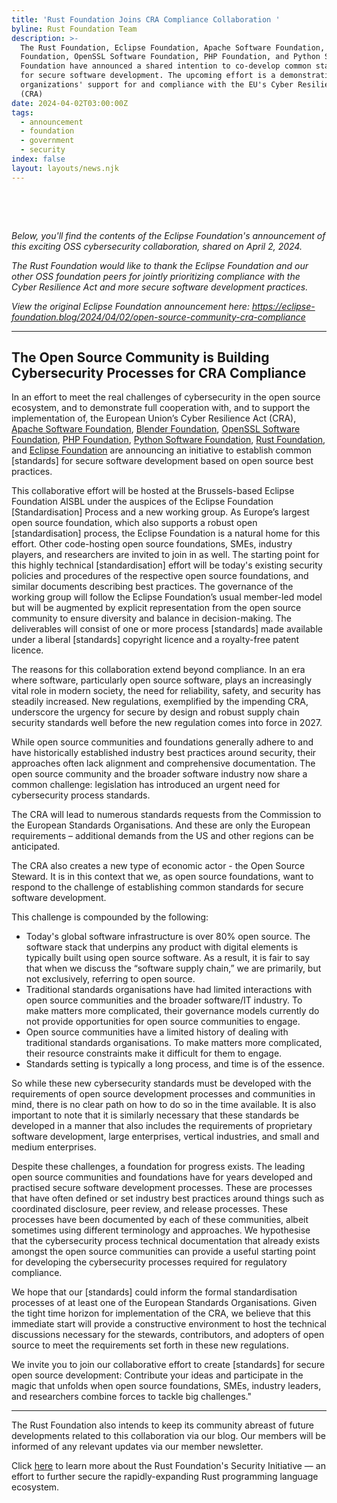 ```yaml
---
title: 'Rust Foundation Joins CRA Compliance Collaboration '
byline: Rust Foundation Team
description: >-
  The Rust Foundation, Eclipse Foundation, Apache Software Foundation, Blender
  Foundation, OpenSSL Software Foundation, PHP Foundation, and Python Software
  Foundation have announced a shared intention to co-develop common standards
  for secure software development. The upcoming effort is a demonstration of the
  organizations' support for and compliance with the EU's Cyber Resilience Act
  (CRA)
date: 2024-04-02T03:00:00Z
tags:
  - announcement
  - foundation
  - government
  - security
index: false
layout: layouts/news.njk
---
```

&nbsp;

&nbsp;

*Below, you'll find the contents of the Eclipse Foundation's announcement of this exciting OSS cybersecurity collaboration, shared on April 2, 2024.*

*The Rust Foundation would like to thank the Eclipse Foundation and our other OSS foundation peers for jointly prioritizing compliance with the Cyber Resilience Act and more secure software development practices.*

*View the original Eclipse Foundation announcement here:* <a href="https://eclipse-foundation.blog/2024/04/02/open-source-community-cra-compliance/" target="_blank" rel="noreferrer noopener"><em>https://eclipse-foundation.blog/2024/04/02/open-source-community-cra-compliance</em></a>

---

## **The Open Source Community is Building Cybersecurity Processes for CRA Compliance**

In an effort to meet the real challenges of cybersecurity in the open source ecosystem, and to demonstrate full cooperation with, and to support the implementation of, the European Union’s Cyber Resilience Act (CRA), <a href="https://www.apache.org/" target="_blank" rel="noreferrer noopener">Apache Software Foundation</a>, <a href="https://www.blender.org/about/foundation/" target="_blank" rel="noreferrer noopener">Blender Foundation</a>, <a href="https://www.openssl.org/" target="_blank" rel="noreferrer noopener">OpenSSL Software Foundation</a>, <a href="https://thephp.foundation/" target="_blank" rel="noreferrer noopener">PHP Foundation</a>, <a href="https://www.python.org/psf-landing/" target="_blank" rel="noreferrer noopener">Python Software Foundation</a>, <a href="https://foundation.rust-lang.org/" target="_blank" rel="noreferrer noopener">Rust Foundation</a>, and <a href="https://www.eclipse.org/" target="_blank" rel="noreferrer noopener">Eclipse Foundation</a> are announcing an initiative to establish common \[standards\] for secure software development based on open source best practices.

This collaborative effort will be hosted at the Brussels-based Eclipse Foundation AISBL under the auspices of the Eclipse Foundation \[Standardisation\] Process and a new working group. As Europe’s largest open source foundation, which also supports a robust open \[standardisation\] process, the Eclipse Foundation is a natural home for this effort. Other code-hosting open source foundations, SMEs, industry players, and researchers are invited to join in as well. The starting point for this highly technical \[standardisation\] effort will be today's existing security policies and procedures of the respective open source foundations, and similar documents describing best practices. The governance of the working group will follow the Eclipse Foundation’s usual member-led model but will be augmented by explicit representation from the open source community to ensure diversity and balance in decision-making. The deliverables will consist of one or more process \[standards\] made available under a liberal \[standards\] copyright licence and a royalty-free patent licence.

The reasons for this collaboration extend beyond compliance. In an era where software, particularly open source software, plays an increasingly vital role in modern society, the need for reliability, safety, and security has steadily increased. New regulations, exemplified by the impending CRA, underscore the urgency for secure by design and robust supply chain security standards well before the new regulation comes into force in 2027.

While open source communities and foundations generally adhere to and have historically established industry best practices around security, their approaches often lack alignment and comprehensive documentation. The open source community and the broader software industry now share a common challenge: legislation has introduced an urgent need for cybersecurity process standards.

The CRA will lead to numerous standards requests from the Commission to the European Standards Organisations. And these are only the European requirements – additional demands from the US and other regions can be anticipated.

The CRA also creates a new type of economic actor - the Open Source Steward. It is in this context that we, as open source foundations, want to respond to the challenge of establishing common standards for secure software development.

This challenge is compounded by the following:

* Today's global software infrastructure is over 80% open source. The software stack that underpins any product with digital elements is typically built using open source software. As a result, it is fair to say that when we discuss the “software supply chain,” we are primarily, but not exclusively, referring to open source.
* Traditional standards organisations have had limited interactions with open source communities and the broader software/IT industry. To make matters more complicated, their governance models currently do not provide opportunities for open source communities to engage.
* Open source communities have a limited history of dealing with traditional standards organisations. To make matters more complicated, their resource constraints make it difficult for them to engage.
* Standards setting is typically a long process, and time is of the essence.

So while these new cybersecurity standards must be developed with the requirements of open source development processes and communities in mind, there is no clear path on how to do so in the time available. It is also important to note that it is similarly necessary that these standards be developed in a manner that also includes the requirements of proprietary software development, large enterprises, vertical industries, and small and medium enterprises.

Despite these challenges, a foundation for progress exists. The leading open source communities and foundations have for years developed and practised secure software development processes. These are processes that have often defined or set industry best practices around things such as coordinated disclosure, peer review, and release processes. These processes have been documented by each of these communities, albeit sometimes using different terminology and approaches. We hypothesise that the cybersecurity process technical documentation that already exists amongst the open source communities can provide a useful starting point for developing the cybersecurity processes required for regulatory compliance.

We hope that our \[standards\] could inform the formal standardisation processes of at least one of the European Standards Organisations. Given the tight time horizon for implementation of the CRA, we believe that this immediate start will provide a constructive environment to host the technical discussions necessary for the stewards, contributors, and adopters of open source to meet the requirements set forth in these new regulations.

We invite you to join our collaborative effort to create \[standards\] for secure open source development: Contribute your ideas and participate in the magic that unfolds when open source foundations, SMEs, industry leaders, and researchers combine forces to tackle big challenges."

---

The Rust Foundation also intends to keep its community abreast of future developments related to this collaboration via our blog. Our members will be informed of any relevant updates via our member newsletter.

Click <a href="https://foundation.rust-lang.org/news/second-security-initiative-report-details-rust-security-advancements/" target="_blank" rel="noopener">here</a> to learn more about the Rust Foundation's Security Initiative — an effort to further secure the rapidly-expanding Rust programming language ecosystem.
